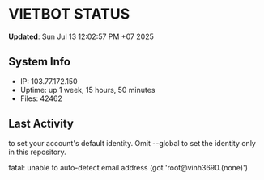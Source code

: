 # VIETBOT STATUS
**Updated**: Sun Jul 13 12:02:57 PM +07 2025

## System Info
- IP: 103.77.172.150
- Uptime: up 1 week, 15 hours, 50 minutes
- Files: 42462

## Last Activity

to set your account's default identity.
Omit --global to set the identity only in this repository.

fatal: unable to auto-detect email address (got 'root@vinh3690.(none)')
